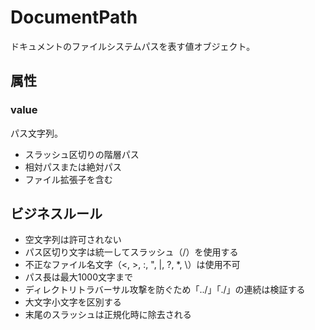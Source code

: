 # DocumentPath

ドキュメントのファイルシステムパスを表す値オブジェクト。

## 属性

### value

パス文字列。

- スラッシュ区切りの階層パス
- 相対パスまたは絶対パス
- ファイル拡張子を含む

## ビジネスルール

- 空文字列は許可されない
- パス区切り文字は統一してスラッシュ（/）を使用する
- 不正なファイル名文字（<, >, :, ", |, ?, *, \）は使用不可
- パス長は最大1000文字まで
- ディレクトリトラバーサル攻撃を防ぐため「../」「./」の連続は検証する
- 大文字小文字を区別する
- 末尾のスラッシュは正規化時に除去される